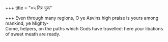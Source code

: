 +++
title = "०५ तिरः पुरू"

+++
Even through many regions, O ye Asvins high praise is yours among mankind, ye Mighty-  
     Come, helpers, on the paths which Gods have travelled: here your libations of sweet meath are ready.